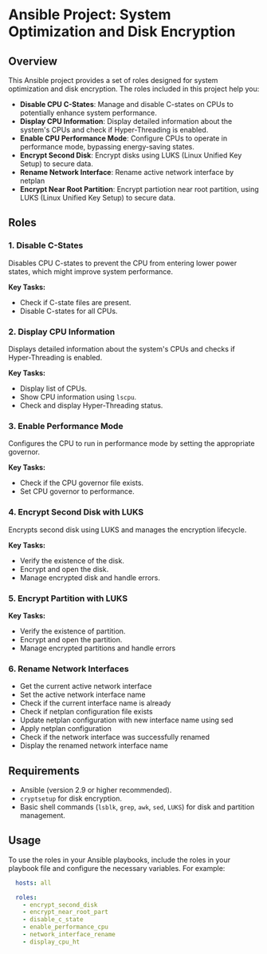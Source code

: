 # Ansible Project: System Optimization and Disk Encryption

## Overview

This Ansible project provides a set of roles designed for system optimization and disk encryption. The roles included in this project help you:

- **Disable CPU C-States**: Manage and disable C-states on CPUs to potentially enhance system performance.
- **Display CPU Information**: Display detailed information about the system's CPUs and check if Hyper-Threading is enabled.
- **Enable CPU Performance Mode**: Configure CPUs to operate in performance mode, bypassing energy-saving states.
- **Encrypt Second Disk**: Encrypt disks using LUKS (Linux Unified Key Setup) to secure data.
- **Rename Network Interface**: Rename active network interface by netplan
- **Encrypt Near Root Partition**: Encrypt partiotion near root partition, using LUKS (Linux Unified Key Setup) to secure data.

## Roles

### 1. **Disable C-States**
Disables CPU C-states to prevent the CPU from entering lower power states, which might improve system performance.

**Key Tasks:**
- Check if C-state files are present.
- Disable C-states for all CPUs.

### 2. **Display CPU Information**
Displays detailed information about the system's CPUs and checks if Hyper-Threading is enabled.

**Key Tasks:**
- Display list of CPUs.
- Show CPU information using `lscpu`.
- Check and display Hyper-Threading status.

### 3. **Enable Performance Mode**
Configures the CPU to run in performance mode by setting the appropriate governor.

**Key Tasks:**
- Check if the CPU governor file exists.
- Set CPU governor to performance.

### 4. **Encrypt Second Disk with LUKS**
Encrypts second disk  using LUKS and manages the encryption lifecycle.

**Key Tasks:**
- Verify the existence of the disk.
- Encrypt and open the disk.
- Manage encrypted disk and handle errors.

### 5. **Encrypt Partition with LUKS**

**Key Tasks:**
- Verify the existence of partition.
- Encrypt and open the partition.
- Manage encrypted partitions and handle errors

### 6. **Rename Network Interfaces**
- Get the current active network interface
- Set the active network interface name
- Check if the current interface name is already
- Check if netplan configuration file exists
- Update netplan configuration with new interface name using sed
- Apply netplan configuration
- Check if the network interface was successfully renamed
- Display the renamed network interface name

## Requirements

- Ansible (version 2.9 or higher recommended).
- `cryptsetup` for disk encryption.
- Basic shell commands (`lsblk`, `grep`, `awk`, `sed`, `LUKS`) for disk and partition management.

## Usage

To use the roles in your Ansible playbooks, include the roles in your playbook file and configure the necessary variables. For example:

```yaml
  hosts: all

  roles:
    - encrypt_second_disk
    - encrypt_near_root_part
    - disable_c_state
    - enable_performance_cpu
    - network_interface_rename
    - display_cpu_ht
